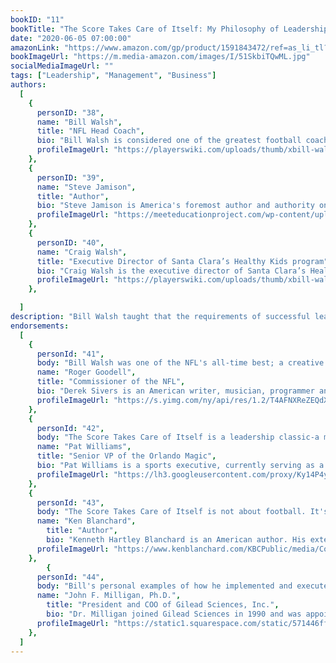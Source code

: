 ```yaml
---
bookID: "11"
bookTitle: "The Score Takes Care of Itself: My Philosophy of Leadership"
date: "2020-06-05 07:00:00"
amazonLink: "https://www.amazon.com/gp/product/1591843472/ref=as_li_tl?ie=UTF8&camp=1789&creative=9325&creativeASIN=1591843472&linkCode=as2&tag=btmysmarter-20&linkId=dce8f5a97a7359ab9881e44a808cb8a2"
bookImageUrl: "https://m.media-amazon.com/images/I/51SkbiTQwML.jpg"
socialMediaImageUrl: ""
tags: ["Leadership", "Management", "Business"]
authors:
  [
    {
      personID: "38",
      name: "Bill Walsh",
      title: "NFL Head Coach",
      bio: "Bill Walsh is considered one of the greatest football coaches in NFL history. He is best known for serving as head coach of the San Francisco 49ers, during which time he popularized the West Coast offense, a style of play that emphasizes passing over running. Walsh was honored in 1993 with an election into the Pro Football Hall of Fame.",
      profileImageUrl: "https://playerswiki.com/uploads/thumb/xbill-walsh-300-300.jpeg.pagespeed.ic.QDoq54CUxY.jpg",
	},
	{
      personID: "39",
      name: "Steve Jamison",
      title: "Author",
      bio: "Steve Jamison is America's foremost author and authority on the life and leadership of UCLA icon John Wooden, who is often cited as the greatest coach of the twentieth century. Together they collaborated on nine popular publications, including Wooden: A Lifetime of Observations and Reflections On and Off the Court.",
      profileImageUrl: "https://meeteducationproject.com/wp-content/uploads/2015/12/SteveJamison.jpg",
	},
	{
      personID: "40",
      name: "Craig Walsh",
      title: "Executive Director of Santa Clara’s Healthy Kids program",
      bio: "Craig Walsh is the executive director of Santa Clara’s Healthy Kids program and a former marketing executive for the San Francisco 49ers. He is the son of legendary football coach Bill Walsh.",
      profileImageUrl: "https://playerswiki.com/uploads/thumb/xbill-walsh-300-300.jpeg.pagespeed.ic.QDoq54CUxY.jpg",
	},

  ]
description: "Bill Walsh taught that the requirements of successful leadership are the same whether you run an NFL franchise, a fortune 500 company, or a hardware store with 12 employees. These final words of 'wisdom by Walsh' will inspire, inform, and enlighten leaders in all professions."
endorsements:
  [
    {
      personId: "41",
      body: "Bill Walsh was one of the NFL's all-time best; a creative genius, a master at management, and a brilliant student of human nature. The Score Takes Care of Itself is his own personal and powerful road map to success as a leader whether in professional football or anywhere else. Terrific reading; tremendous insights.",
      name: "Roger Goodell",
	  title: "Commissioner of the NFL",
	  bio: "Derek Sivers is an American writer, musician, programmer and entrepreneur best known for being the founder and former president of CD Baby, an online CD store for independent musicians.[1] A professional musician since 1987, Sivers started CD Baby by accident in 1997 when he was selling his own CD on his website, and friends asked if he could sell theirs, too. CD Baby went on to become the largest seller of independent music on the web, with over $100M in sales for over 150,000 musician clients.",
      profileImageUrl: "https://s.yimg.com/ny/api/res/1.2/T4AFNXReZEQdXDhYrWbcWg--~A/YXBwaWQ9aGlnaGxhbmRlcjtzbT0xO3c9ODAw/https://media-mbst-pub-ue1.s3.amazonaws.com/creatr-images/2020-06/41da60d0-a77e-11ea-b3ff-fe2353d825a1",
	},
	{
      personId: "42",
      body: "The Score Takes Care of Itself is a leadership classic-a magnificent step-by-step tutorial on how to achieve success. It is practical, profound, and perfect for today's ultracompetitive business environment. Indispensable reading.",
      name: "Pat Williams",
	  title: "Senior VP of the Orlando Magic",
	  bio: "Pat Williams is a sports executive, currently serving as a senior vice president of the NBA's Orlando Magic. Williams began his career as a minor league baseball player, and later joined the front office of his team.",
      profileImageUrl: "https://lh3.googleusercontent.com/proxy/Ky14P4y_WYdgJZ3j1cuEwGT46coFSakedk662CQTpUvyTGPBZK1WA-2_vdXrubKUqwKGn0K8tLoxQ07ZFFYpdpRiNaAGJuT1NE5JMCY02yqYWotEGZBaZNy5",
	},
	{
      personId: "43",
      body: "The Score Takes Care of Itself is not about football. It's about how to treat people right. How to get the best out of the people around you. How to be a highly effective leader. I am thankful that this book about Bill Walsh's leadership point of view is now available to inspire countless leaders to come.",
      name: "Ken Blanchard",
	    title: "Author",
	    bio: "Kenneth Hartley Blanchard is an American author. His extensive writing career includes over 60 published books, most of which are co-authored books. His most successful book, The One Minute Manager, has sold over 13 million copies and been translated into many languages.",
      profileImageUrl: "https://www.kenblanchard.com/KBCPublic/media/Content/AboutUs/Meet%20Ken/ak-ken-blanchard-chief-spiritual-officer.jpg?ext=.jpg",
	},
		{
      personId: "44",
      body: "Bill's personal examples of how he implemented and executed each of these steps in the transformation of the San Francisco 49ers creates a fascinating story of business, football, and triumph. More than anything, Bill's story reminds business leaders that success is not accidental but rather the result of deliberate and tenacious preparation.",
      name: "John F. Milligan, Ph.D.",
	    title: "President and COO of Gilead Sciences, Inc.",
	    bio: "Dr. Milligan joined Gilead Sciences in 1990 and was appointed Chief Executive Officer in March 2016. He began his career at Gilead as a research scientist, and subsequently held leadership positions in project management and corporate development before being named Chief Financial Officer in 2002.",
      profileImageUrl: "https://static1.squarespace.com/static/571446ff60b5e92c3a2b4249/t/58d14ee6e58c621fc04d2b08/1490112237027/?format=1500w",
	},
  ]
---
```

